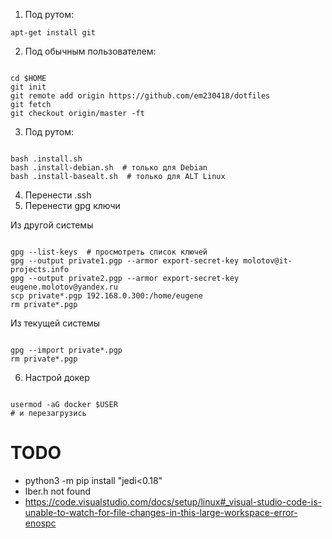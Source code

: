 1. Под рутом:

```
apt-get install git
```

2. Под обычным пользователем:

```

cd $HOME
git init
git remote add origin https://github.com/em230418/dotfiles
git fetch
git checkout origin/master -ft

```

3. Под рутом:

```

bash .install.sh
bash .install-debian.sh  # только для Debian
bash .install-basealt.sh  # только для ALT Linux

```

4. Перенести .ssh
5. Перенести gpg ключи

Из другой системы

```

gpg --list-keys  # просмотреть список ключей
gpg --output private1.pgp --armor export-secret-key molotov@it-projects.info
gpg --output private2.pgp --armor export-secret-key eugene.molotov@yandex.ru
scp private*.pgp 192.168.0.300:/home/eugene
rm private*.pgp

```

Из текущей системы

```

gpg --import private*.pgp
rm private*.pgp

```

6. Настрой докер

```

usermod -aG docker $USER
# и перезагрузись

```

# TODO
- python3 -m pip install "jedi<0.18"
- lber.h not found
- https://code.visualstudio.com/docs/setup/linux#_visual-studio-code-is-unable-to-watch-for-file-changes-in-this-large-workspace-error-enospc
